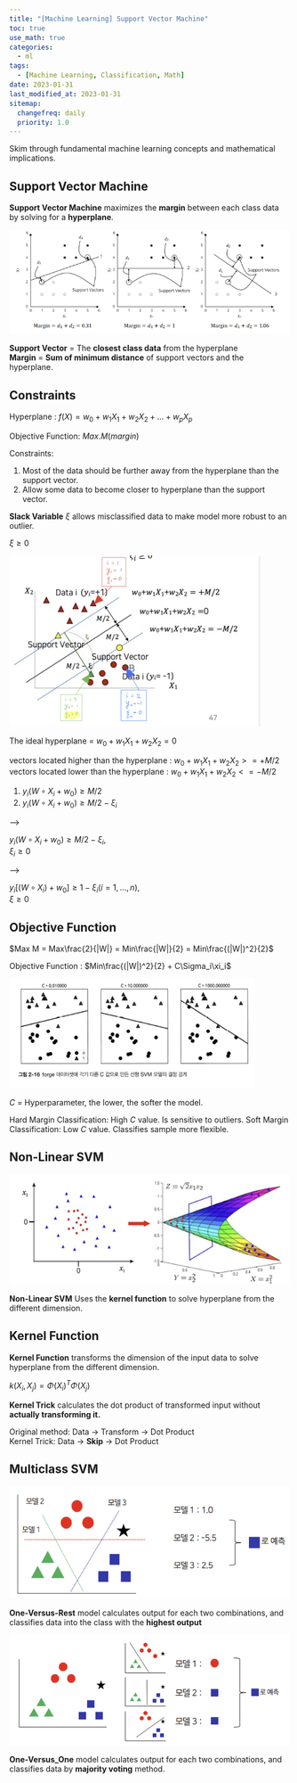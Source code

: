 ```yaml
---
title: "[Machine Learning] Support Vector Machine"
toc: true
use_math: true
categories:
  - ml
tags:
  - [Machine Learning, Classification, Math]
date: 2023-01-31
last_modified_at: 2023-01-31
sitemap:
  changefreq: daily
  priority: 1.0
---
```


Skim through fundamental machine learning concepts and mathematical implications. 

## Support Vector Machine

**Support Vector Machine** maximizes the **margin** between each class data by solving for a **hyperplane**.

<img src = '/assets/images/ml/svm/1.png'>

**Support Vector** = The **closest class data** from the hyperplane<br>
**Margin** = **Sum of minimum distance** of support vectors and the hyperplane.

## Constraints

Hyperplane : $f(X) = w_0 + w_1X_1 + w_2X_2 + ... + w_pX_p$

Objective Function: $Max.M(margin)$

Constraints:

1. Most of the data should be further away from the hyperplane than the support vector.
2. Allow some data to become closer to hyperplane than the support vector.

**Slack Variable** $\xi$ allows misclassified data to make model more robust to an outlier.

$\xi \ge 0$

<img src = '/assets/images/ml/svm/2.png'>

The ideal hyperplane = $w_0 + w_1X_1 + w_2X_2 = 0$

vectors located higher than the hyperplane : $w_0 + w_1X_1 + w_2X_2 >= +M/2$<br>
vectors located lower than the hyperplane : $w_0 + w_1X_1 + w_2X_2 <= -M/2$

1. $y_i(W \circ X_i + w_0) \ge M/2$
2. $y_i(W \circ X_i + w_0) \ge M/2 - \xi_i$

-->

$y_i(W \circ X_i + w_0) \ge M/2 - \xi_i$, <br> $\xi_i \ge 0$

-->

$y_i[(W \circ X_i) + w_0] \ge 1 - \xi_i ( i = 1, ... , n)$, <br> $\xi \ge 0$

## Objective Function

$Max M = Max\frac{2}{|W|} = Min\frac{|W|}{2} = Min\frac{(|W|)^2}{2}$

Objective Function : $Min\frac{(|W|)^2}{2} + C\Sigma_i\xi_i$

<img src = '/assets/images/ml/svm/3.png'>

$C$ = Hyperparameter, the lower, the softer the model.

Hard Margin Classification: High $C$ value. Is sensitive to outliers.
Soft Margin Classification: Low $C$ value. Classifies sample more flexible.

## Non-Linear SVM

<img src = '/assets/images/ml/svm/4.png'>

**Non-Linear SVM** Uses the **kernel function** to solve hyperplane from the different dimension.

## Kernel Function

**Kernel Function** transforms the dimension of the input data to solve hyperplane from the different dimension.

$k(X_i, X_j) = \Phi(X_i)^T\Phi(X_j)$

**Kernel Trick** calculates the dot product of transformed input without **actually transforming it.**

Original method: Data -> Transform -> Dot Product<br>
Kernel Trick: Data -> **Skip** -> Dot Product

## Multiclass SVM

<img src = '/assets/images/ml/svm/5.png'>

**One-Versus-Rest** model calculates output for each two combinations, and classifies data into the class with the **highest output**

<img src = '/assets/images/ml/svm/6.png'>

**One-Versus_One** model calculates output for each two combinations, and classifies data by **majority voting** method.
